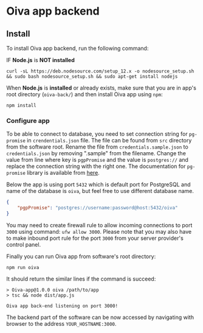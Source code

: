 # Oiva app backend


## Install

To install Oiva app backend, run the following command:


 IF **Node.js** is **NOT installed**


```console
curl -sL https://deb.nodesource.com/setup_12.x -o nodesource_setup.sh && sudo bash nodesource_setup.sh && sudo apt-get install nodejs
```

When **Node.js** is **installed** or already exists, make sure that you are in app's root directory (`oiva-back/`) and then install Oiva app using `npm`:

```console
npm install
```


### Configure app

To be able to connect to database, you need to set connection string for `pg-promise` in `crendentials.json` file. The file can be found from `src` directory from the software root. Rename the file from `credentials.sample.json` to `credentials.json` by removing ".sample" from the filename. Change the value from line where key is `pgpPromise` and the value is `postgres://` and replace the connection string with the right one. The documentation for `pg-promise` library is available from [here](https://vitaly-t.github.io/pg-promise/Database.html). 

Below the app is using port `5432` which is default port for PostgreSQL and name of the database is `oiva`, but feel free to use different database name.

```json
{
    "pgpPromise": "postgres://username:password@host:5432/oiva"
}
```

You may need to create firewall rule to allow incoming connections to port `3000` using command: `ufw allow 3000`. Please note that you may also have to make inbound port rule for the port `3000` from your server provider's control panel.

Finally you can run Oiva app from software's root directory:

```console
npm run oiva
```
It should return the similar lines if the command is succeed:

```console
> Oiva-app@1.0.0 oiva /path/to/app
> tsc && node dist/app.js

Oiva app back-end listening on port 3000!
```

The backend part of the software can be now accessed by navigating with browser to the address `YOUR_HOSTNAME:3000`.
